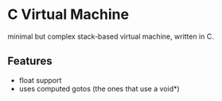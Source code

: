 # C Virtual Machine
minimal but complex stack-based virtual machine, written in C.

## Features
* float support
* uses computed gotos (the ones that use a void\*)
